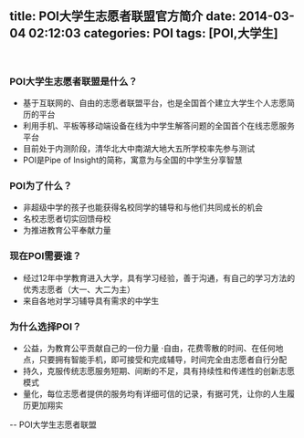 title: POI大学生志愿者联盟官方简介
date: 2014-03-04 02:12:03
categories: POI
tags: [POI,大学生]
---
<br>
<h3>POI大学生志愿者联盟是什么？</h3>
<ul>
	<li>基于互联网的、自由的志愿者联盟平台，也是全国首个建立大学生个人志愿简历的平台</li>
	<li>利用手机、平板等移动端设备在线为中学生解答问题的全国首个在线志愿服务平台</li>
	<li>目前处于内测阶段，清华北大中南湖大地大五所学校率先参与测试</li>
	<li>POI是Pipe of Insight的简称，寓意为与全国的中学生分享智慧</li>
</ul>
<!--more-->
<h3>POI为了什么？</h3>
<ul>
	<li>非超级中学的孩子也能获得名校同学的辅导和与他们共同成长的机会</li>
	<li>名校志愿者切实回馈母校</li>
	<li>为推进教育公平奉献力量</li>
</ul>
<h3>现在POI需要谁？</h3>
<ul>
	<li>经过12年中学教育进入大学，具有学习经验，善于沟通，有自己的学习方法的优秀志愿者（大一、大二为主）</li>
	<li>来自各地对学习辅导具有需求的中学生</li>
</ul>
<h3>为什么选择POI？</h3>
<ul>
	<li>公益，为教育公平贡献自己的一份力量 ·自由，花费零散的时间、在任何地点，只要拥有智能手机，即可接受和完成辅导，时间完全由志愿者自行分配</li>
	<li>持久，克服传统志愿服务短期、间断的不足，具有持续性和传递性的创新志愿模式</li>
	<li>量化，每位志愿者提供的服务均有详细可信的记录，有据可凭，让你的人生履历更加翔实</li>
</ul>
<p>-- POI大学生志愿者联盟</p>